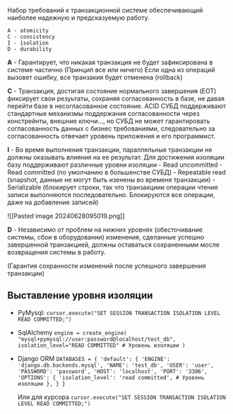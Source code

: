 Набор требований к транзакционной системе обеспечивающий наиболее надежную и предсказуемую работу.

```
A - atomicity
C - consistency
I - isolation
D - durability
```


**A** - Гарантирует, что никакая транзакция не будет зафиксирована в системе частично (Принцип все или ничего) Если одна из операций вызовет ошибку, все транзакия будет отменена (rollback)

**C** - Транзакция, достигая состояние нормального завершения (EOT) фиксирует свои резуьтаты, сохраняя согласованность в базе, не давая перейти базе в несогласованное состояние. 
ACID СУБД поддерживают стандартные механизмы поддержания согласованности через констрейнты, внешние ключи..., но  СУБД не может гарантировать согласованность данных с бизнес требованиями, следовательно за согласованность отвечает уровень приложения и его программист.

**I** - Во время выполнения транзакции, параллельные транзакции не должны оказывать влияния на ее результат. Для достижения изоляции базу поддерживают различные уровни изоляции
	- Read uncommitted
	- Read committed (по умолчанию в большенстве СУБД)
	- Repeatable read (snapshot, данные не могут быть изенены во временя транзакции)
	- Serializable (блокирует строки, так что транзакциии операции чтения записи выполняются последовательно. Блокируются все операции, даже на добавление записей)

![[Pasted image 20240628095019.png]]


**D** - Независимо от проблем на нижних уровнях (обесточивание системы, сбои в оборудовании) изменения, сделанные успешно завершенной транзакцией, должны оставаться сохраненными мосле возвращения системы в работу. 

(Гарантия сохранности изменений после успешного завершения транзакции)


## Выставление уровня изоляции

- PyMysql:
	`cursor.execute("SET SESSION TRANSACTION ISOLATION LEVEL READ COMMITTED;")`
	
- SqlAlchemy
	`engine = create_engine( "mysql+pymysql://user:password@localhost/test_db", isolation_level="READ COMMITTED" # Уровень изоляции )`
	
- Django ORM
	`DATABASES = { 'default': { 'ENGINE': 'django.db.backends.mysql', 'NAME': 'test_db', 'USER': 'user', 'PASSWORD': 'password', 'HOST': 'localhost', 'PORT': '3306', 'OPTIONS': { 'isolation_level': 'read committed', # Уровень изоляции }, } }`
	
	Или для курсора
	`cursor.execute("SET SESSION TRANSACTION ISOLATION LEVEL READ COMMITTED;")`